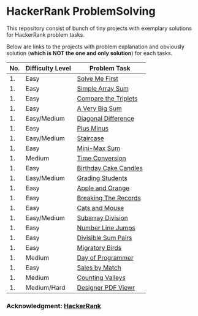 # HackerRank ProblemSolving

This repository consist of bunch of tiny projects with exemplary solutions for HackerRank problem tasks.

Below are links to the projects with problem explanation and obviously solution (**which is NOT the one and only solution**) for each tasks.

| No.        | Difficulty Level | Problem Task |
| ---------- | ---------------- | ------------ |
|1.          | Easy             |[Solve Me First](https://github.com/Rotkiw00/HackerRank-ProblemSolving/tree/95ec50caca5bdd08a98439d250d3cda7eb24c25e/HackerRankProblemSolving/HackerRankProblemSolving)|
|1.          | Easy             |[Simple Array Sum](https://github.com/Rotkiw00/HackerRank-ProblemSolving/tree/95ec50caca5bdd08a98439d250d3cda7eb24c25e/HackerRankProblemSolving/SimpleArraySum)|
|1.          | Easy             |[Compare the Triplets](https://github.com/Rotkiw00/HackerRank-ProblemSolving/tree/95ec50caca5bdd08a98439d250d3cda7eb24c25e/HackerRankProblemSolving/CompareTriplets)|
|1.          | Easy             |[A Very Big Sum](https://github.com/Rotkiw00/HackerRank-ProblemSolving/tree/95ec50caca5bdd08a98439d250d3cda7eb24c25e/HackerRankProblemSolving/VeryBigSum)|
|1.          | Easy/Medium          |[Diagonal Difference](https://github.com/Rotkiw00/HackerRank-ProblemSolving/tree/95ec50caca5bdd08a98439d250d3cda7eb24c25e/HackerRankProblemSolving/DivisibleSumPairs)|
|1.          | Easy             |[Plus Minus](https://github.com/Rotkiw00/HackerRank-ProblemSolving/tree/95ec50caca5bdd08a98439d250d3cda7eb24c25e/HackerRankProblemSolving/PlusMinus)|
|1.          | Easy/Medium         |[Staircase](https://github.com/Rotkiw00/HackerRank-ProblemSolving/tree/95ec50caca5bdd08a98439d250d3cda7eb24c25e/HackerRankProblemSolving/Staircase)|
|1.          | Easy                |[Mini-Max Sum](https://github.com/Rotkiw00/HackerRank-ProblemSolving/tree/95ec50caca5bdd08a98439d250d3cda7eb24c25e/HackerRankProblemSolving/MinMaxSum)|
|1.          | Medium              |[Time Conversion](https://github.com/Rotkiw00/HackerRank-ProblemSolving/tree/95ec50caca5bdd08a98439d250d3cda7eb24c25e/HackerRankProblemSolving/TimeConversion)|
|1.          | Easy             |[Birthday Cake Candles](https://github.com/Rotkiw00/HackerRank-ProblemSolving/tree/95ec50caca5bdd08a98439d250d3cda7eb24c25e/HackerRankProblemSolving/BirthdayCakeCandles)|
|1.          | Easy/Medium      |[Grading Students](https://github.com/Rotkiw00/HackerRank-ProblemSolving/tree/95ec50caca5bdd08a98439d250d3cda7eb24c25e/HackerRankProblemSolving/GradingStudents)|
|1.          | Easy             |[Apple and Orange](https://github.com/Rotkiw00/HackerRank-ProblemSolving/tree/95ec50caca5bdd08a98439d250d3cda7eb24c25e/HackerRankProblemSolving/AppleAndOrange)|
|1.          | Easy             |[Breaking The Records](https://github.com/Rotkiw00/HackerRank-ProblemSolving/tree/95ec50caca5bdd08a98439d250d3cda7eb24c25e/HackerRankProblemSolving/BreakingTheRecords)|
|1.          | Easy             |[Cats and Mouse](https://github.com/Rotkiw00/HackerRank-ProblemSolving/tree/95ec50caca5bdd08a98439d250d3cda7eb24c25e/HackerRankProblemSolving/CatsAndMouse)|
|1.          | Easy/Medium      |[Subarray Division](https://github.com/Rotkiw00/HackerRank-ProblemSolving/tree/95ec50caca5bdd08a98439d250d3cda7eb24c25e/HackerRankProblemSolving/SubarrayDivision)|
|1.          | Easy             |[Number Line Jumps](https://github.com/Rotkiw00/HackerRank-ProblemSolving/tree/95ec50caca5bdd08a98439d250d3cda7eb24c25e/HackerRankProblemSolving/NumberLineJumps)|
|1.          | Easy             |[Divisible Sum Pairs](https://github.com/Rotkiw00/HackerRank-ProblemSolving/tree/95ec50caca5bdd08a98439d250d3cda7eb24c25e/HackerRankProblemSolving/DivisibleSumPairs)|
|1.          | Easy             |[Migratory Birds](https://github.com/Rotkiw00/HackerRank-ProblemSolving/tree/95ec50caca5bdd08a98439d250d3cda7eb24c25e/HackerRankProblemSolving/MigratoryBirds)|
|1.          | Medium             |[Day of Programmer](https://github.com/Rotkiw00/HackerRank-ProblemSolving/tree/95ec50caca5bdd08a98439d250d3cda7eb24c25e/HackerRankProblemSolving/DayOfProgrammer)|
|1.          | Easy             |[Sales by Match](https://github.com/Rotkiw00/HackerRank-ProblemSolving/tree/95ec50caca5bdd08a98439d250d3cda7eb24c25e/HackerRankProblemSolving/SalesByMatch)|
|1.          | Medium             |[Counting Valleys](https://github.com/Rotkiw00/HackerRank-ProblemSolving/tree/95ec50caca5bdd08a98439d250d3cda7eb24c25e/HackerRankProblemSolving/CountingValleys)|
|1.          | Medium/Hard             |[Designer PDF Viewr](https://github.com/Rotkiw00/HackerRank-ProblemSolving/tree/95ec50caca5bdd08a98439d250d3cda7eb24c25e/HackerRankProblemSolving/DesignerPDFViewer)|

### Acknowledgment: [HackerRank](https://www.hackerrank.com/dashboard)
